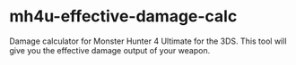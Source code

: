 # mh4u-effective-damage-calc
Damage calculator for Monster Hunter 4 Ultimate for the 3DS. This tool will give you the effective damage output of your weapon.
